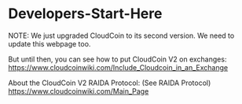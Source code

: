 # Developers-Start-Here
NOTE: We just upgraded CloudCoin to its second version. We need to update this webpage too. 

But until then, you can see how to put CloudCoin V2 on exchanges: https://www.cloudcoinwiki.com/Include_Cloudcoin_in_an_Exchange

About the CloudCoin V2 RAIDA Protocol: (See RAIDA Protocol) https://www.cloudcoinwiki.com/Main_Page




